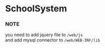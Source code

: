 # SchoolSystem
### NOTE<br>
you need to add jquery file to `/web/js`<br>
and add mysql connector to `/web/WEB-INF/lib`
